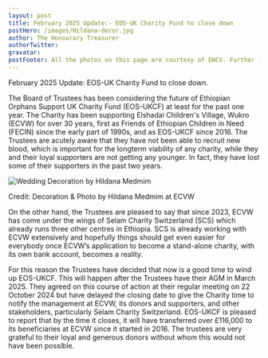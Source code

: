 ```yaml
---
layout: post
title: February 2025 Update:- EOS-UK Charity Fund to close down
postHero: /images/Hildana-decor.jpg
author: The Honourary Treasurer
authorTwitter: 
gravatar:
postFooter: All the photos on this page are courtesy of EWCV. Further information could be obtained by calling +44(0)7867 727445 or at <a href="mailto:eosukcharityfund@gmail.com">eosukcharityfund@gmail.com</a>
---
```

February 2025 Update: EOS-UK Charity Fund to close down.

The Board of Trustees has been considering the future of Ethiopian Orphans Support UK Charity Fund (EOS-UKCF) at least for the past one year. The Charity has been supporting Elshadai Children's Village, Wukro (ECVW) for over 30 years, first as Friends of Ethiopian Children in Need (FECIN) since the early part of 1990s, and as EOS-UKCF since 2016. The Trustees are acutely aware that they have not been able to recruit new blood, which is important for the longterm viability of any charity, while they and their loyal supporters are not getting any younger. In fact, they have lost some of their supporters in the past two years.

<div class="bordered pull-left tiny text-center">
	<img src="{{ base }}/images/Hildana-decor.jpg" alt="Wedding Decoration by Hildana Medmim" class="img-responsive center-block" />
	<div class="caption">
		<p>Credit: Decoration & Photo by Hildana Medmim at ECVW</p>
	</div>
</div>  

On the other hand, the Trustees are pleased to say that since 2023, ECVW has come under the wings of Selam Charity Switzerland (SCS) which already runs three other centres in Ethiopia. SCS is already working with ECVW extensively and  hopefully things should get even easier for everybody once ECVW’s application to become a stand-alone charity, with its own bank account, becomes a reality.
 
For this reason the Trustees have decided that now is a good time to wind up EOS-UKCF. This will happen after the Trustees have their AGM in March 2025. They agreed on this course of action at their regular meeting on 22 October 2024 but have delayed the closing date to give the Charity time to notify the management at ECVW, its donors and supporters, and other stakeholders, particularly Selam Charity Switzerland. EOS-UKCF is pleased to report that by the time it closes, it will have transferred over £116,000 to its beneficiaries at ECVW since it started in 2016. The trustees are very grateful to their loyal and generous donors without whom this would not have been possible.